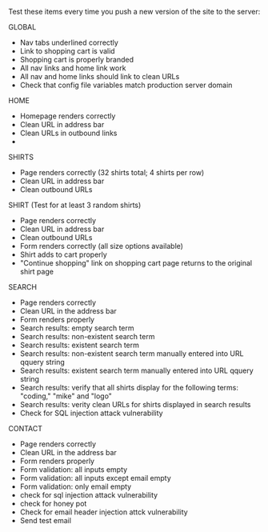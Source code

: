 Test these items every time you push a new version of the site to the server:

GLOBAL
- Nav tabs underlined correctly
- Link to shopping cart is valid
- Shopping cart is properly branded
- All nav links and home link work
- All nav and home links should link to clean URLs
- Check that config file variables match production server domain

HOME
- Homepage renders correctly
- Clean URL in address bar
- Clean URLs in outbound links
- 

SHIRTS
- Page renders correctly (32 shirts total; 4 shirts per row)
- Clean URL in address bar
- Clean outbound URLs

SHIRT (Test for at least 3 random shirts)
- Page renders correctly
- Clean URL in address bar
- Clean outbound URLs
- Form renders correctly (all size options available)
- Shirt adds to cart properly
- "Continue shopping" link on shopping cart page returns to the original shirt page

SEARCH
- Page renders correctly
- Clean URL in the address bar
- Form renders properly
- Search results: empty search term
- Search results: non-existent search term
- Search results: existent search term
- Search results: non-existent search term manually entered into URL qquery string
- Search results: existent search term manually entered into URL qquery string
- Search results: verify that all shirts display for the following terms: "coding," "mike" and "logo"
- Search results: verity clean URLs for shirts displayed in search results
- Check for SQL injection attack vulnerability

CONTACT
- Page renders correctly
- Clean URL in the address bar
- Form renders properly
- Form validation: all inputs empty
- Form validation: all inputs except email empty
- Form validation: only email empty
- check for sql injection attack vulnerability
- check for honey pot 
- Check for email header injection attck vulnerability
- Send test email